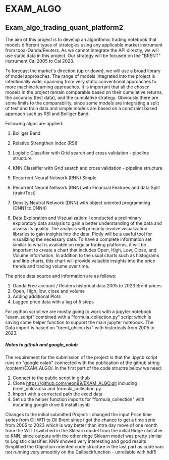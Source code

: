 # EXAM_ALGO


## Exam_algo_trading_quant_platform2
The aim of this project is to develop an algorithmic trading notebook that models different types of strategies using any applicable market instrument from tqoa-Oanda/Reuters. As we cannot integrate the API directly, we will use static data in this project. Our strategy will be focused on the "BRENT" instrument Cal 2005 to Cal 2023.

To forecast the market's direction (up or down), we will use a broad library of model approaches. The range of models integrated into the project is intentionally wide, spanning from very static conventional approaches to more machine learning approaches. It is important that all the chosen models in the project remain comparable based on their cumulative returns, the accuracy (test data), and the cumulative strategy. Obviously there are some limits to the comparability, since some models are integrating a split of test and train data and simple models are based on a constraint based approach such as RSI and Bolliger Band.

Following algos are applied:

1. Bolliger Band
2. Relative Strengthen Index (RSI)
3. Logistic Classifier with Grid search and cross validation - pipeline structure
4. KNN Classifier with Grid search and cross validation - pipeline structure
5. Recurrent Neural Network (RNN) Simple
6. Recurrent Neural Network (RNN) with Financial Features and data Split (train/Test)
7. Density Neutral Network (DNN) with object oriented programming (DNN1 to DNN4)


0. Data Exploration and Viszualization:
I conducted a preliminary exploratory data analysis to gain a better understanding of the data and assess its quality. The analysis will primarily involve visualization libraries to gain insights into the data. Plotly will be a useful tool for visualizing the necessary data. To have a complete information set similar to what is available on regular trading platforms, it will be important to create a chart that includes Open, High, Low, Close, and Volume information. In addition to the usual charts such as histograms and line charts, this chart will provide valuable insights into the price trends and trading volume over time.

The price data source and information are as follows:

1. Oanda Free account / Reuters historical data 2005 to 2023 Brent prices 
2. Open, High, low, close and volume 
3. Adding additional Plots 
4. Lagged price data with a lag of 5 steps


For python script we are mostly going to work with a jupyter notebook "exam_script" combined with a "formula_collection.py" script which is saving some helper function to support the main jupyter notebook. The Data import is based on "brent_ohlcv.xlsx" with historicals from 2005 to 2023.

##### Notes to github and google_colab
The requirement for the submission of the project is that the .ipynb script runs on "google colab" connected with the publication of the github string /content/EXAM_ALGO/. In the first part of the code structre below we need: 
1. Connect to the public script in github
2. Clone https://github.com/neon89/EXAM_ALGO.git including brent_ohlcv.xlsx and formula_collection.py
3. Import with a corrected path the excel data 
4. Set up the helper function imports for "formula_collection" with mounting google drive & install ipynb

Changes to the initial submitted Project:
I changed the input Price time series from Oil WTI to Oil Brent since i got the chance to get a time serie from 2005 to 2023 which is way better than intra day move of one month from the WTI
I switched in the Sklearn model from the initial Ridge classifier to KNN, since outputs with the other ridge Sklearn model was pretty similar to Logistic classifier. KNN showed very interesting and good results
Simplified the Objection oriented code structure in the last part as code was not running very smoothly on the Callbackfunction - unreliable with hdf5
